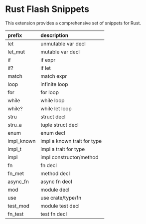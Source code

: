 # Rust Flash Snippets

This extension provides a comprehensive set of snippets for Rust.

| prefix     | description                 |
|:-----------|:----------------------------|
| let        | unmutable var decl          |
| let_mut    | mutable var decl            |
| if         | if expr                     |
| if?        | if let                      |
| match      | match expr                  |
| loop       | infinite loop               |
| for        | for loop                    |
| while      | while loop                  |
| while?     | while let loop              |
| stru       | struct decl                 |
| stru_a     | tuple struct decl           |
| enum       | enum decl                   |
| impl_known | impl a known trait for type |
| impl_t     | impl a trait for type       |
| impl       | impl constructor/method     |
| fn         | fn decl                     |
| fn_met     | method decl                 |
| async_fn   | async fn decl               |
| mod        | module decl                 |
| use        | use crate/type/fn           |
| test_mod   | module test decl            |
| fn_test    | test fn decl                |